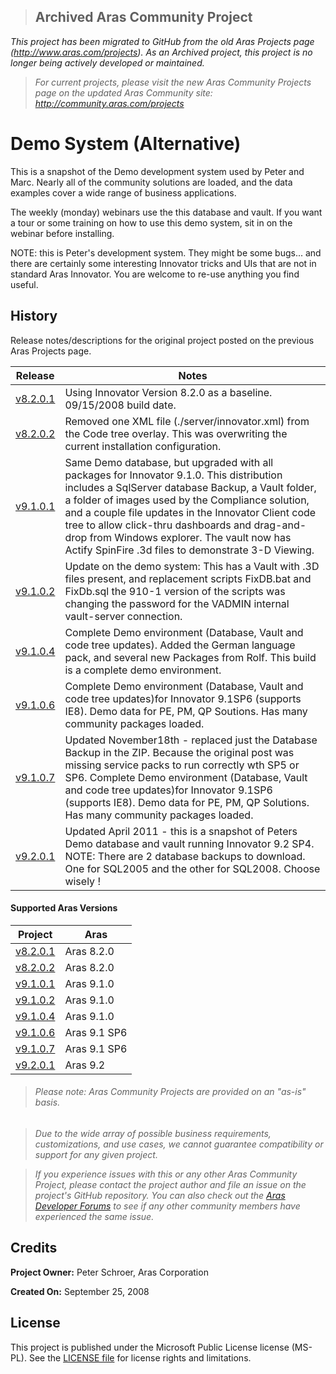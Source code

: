 >## Archived Aras Community Project
*This project has been migrated to GitHub from the old Aras Projects page (http://www.aras.com/projects). As an Archived project, this project is no longer being actively developed or maintained.*

>*For current projects, please visit the new Aras Community Projects page on the updated Aras Community site: http://community.aras.com/projects*

# Demo System (Alternative)

This is a snapshot of the Demo development system used by Peter and Marc. Nearly all of the community solutions are loaded, and the data examples cover a wide range of business applications.

The weekly (monday) webinars use the this database and vault. If you want a tour or some training on how to use this demo system, sit in on the webinar before installing.

NOTE: this is Peter's development system. They might be some bugs... and there are certainly some interesting Innovator tricks and UIs that are not in standard Aras Innovator. You are welcome to re-use anything you find useful.

## History

Release notes/descriptions for the original project posted on the previous Aras Projects page.

Release | Notes
--------|--------
[v8.2.0.1](https://github.com/ArasLabs/alt-demo-system/releases/tag/v8.2.0.1) | Using Innovator Version 8.2.0 as a baseline. 09/15/2008 build date.
[v8.2.0.2](https://github.com/ArasLabs/alt-demo-system/releases/tag/v8.2.0.2) | Removed one XML file (./server/innovator.xml) from the Code tree overlay. This was overwriting the current installation configuration.
[v9.1.0.1](https://github.com/ArasLabs/alt-demo-system/releases/tag/v9.1.0.1) | Same Demo database, but upgraded with all packages for Innovator 9.1.0. This distribution includes a SqlServer database Backup, a Vault folder, a folder of images used by the Compliance solution, and a couple file updates in the Innovator Client code tree to allow click-thru dashboards and drag-and-drop from Windows explorer. The vault now has Actify SpinFire .3d files to demonstrate 3-D Viewing.
[v9.1.0.2](https://github.com/ArasLabs/alt-demo-system/releases/tag/v9.1.0.2) | Update on the demo system: This has a Vault with .3D files present, and replacement scripts FixDB.bat and FixDb.sql the 910-1 version of the scripts was changing the password for the VADMIN internal vault-server connection.
[v9.1.0.4](https://github.com/ArasLabs/alt-demo-system/releases/tag/v9.1.0.4) | Complete Demo environment (Database, Vault and code tree updates). Added the German language pack, and several new Packages from Rolf. This build is a complete demo environment.
[v9.1.0.6](https://github.com/ArasLabs/alt-demo-system/releases/tag/v9.1.0.6) | Complete Demo environment (Database, Vault and code tree updates)for Innovator 9.1SP6 (supports IE8). Demo data for PE, PM, QP Soutions. Has many community packages loaded.
[v9.1.0.7](https://github.com/ArasLabs/alt-demo-system/releases/tag/v9.1.0.7) | Updated November18th - replaced just the Database Backup in the ZIP. Because the original post was missing service packs to run correctly wth SP5 or SP6. Complete Demo environment (Database, Vault and code tree updates)for Innovator 9.1SP6 (supports IE8). Demo data for PE, PM, QP Solutions. Has many community packages loaded.
[v9.2.0.1](https://github.com/ArasLabs/alt-demo-system/releases/tag/v9.2.0.1) | Updated April 2011 - this is a snapshot of Peters Demo database and vault running Innovator 9.2 SP4. NOTE: There are 2 database backups to download. One for SQL2005 and the other for SQL2008. Choose wisely !

#### Supported Aras Versions

Project | Aras
--------|------
[v8.2.0.1](https://github.com/ArasLabs/alt-demo-system/releases/tag/v8.2.0.1) | Aras 8.2.0
[v8.2.0.2](https://github.com/ArasLabs/alt-demo-system/releases/tag/v8.2.0.2) | Aras 8.2.0
[v9.1.0.1](https://github.com/ArasLabs/alt-demo-system/releases/tag/v9.1.0.1) | Aras 9.1.0
[v9.1.0.2](https://github.com/ArasLabs/alt-demo-system/releases/tag/v9.1.0.2) | Aras 9.1.0
[v9.1.0.4](https://github.com/ArasLabs/alt-demo-system/releases/tag/v9.1.0.4) | Aras 9.1.0
[v9.1.0.6](https://github.com/ArasLabs/alt-demo-system/releases/tag/v9.1.0.6) | Aras 9.1 SP6
[v9.1.0.7](https://github.com/ArasLabs/alt-demo-system/releases/tag/v9.1.0.7) | Aras 9.1 SP6
[v9.2.0.1](https://github.com/ArasLabs/alt-demo-system/releases/tag/v9.2.0.1) | Aras 9.2

> ###### *Please note: Aras Community Projects are provided on an "as-is" basis.*

>*Due to the wide array of possible business requirements, customizations, and use cases, we cannot guarantee compatibility or support for any given project.*

>*If you experience issues with this or any other Aras Community Project, please contact the project author and file an issue on the project's GitHub repository. You can also check out the [Aras Developer Forums](http://community.aras.com/forums/) to see if any other community members have experienced the same issue.*

## Credits

**Project Owner:** Peter Schroer, Aras Corporation

**Created On:** September 25, 2008

## License

This project is published under the Microsoft Public License license (MS-PL). See the [LICENSE file](./LICENSE.md) for license rights and limitations.
